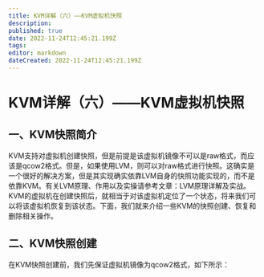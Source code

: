 ```yaml
---
title: KVM详解（六）——KVM虚拟机快照
description: 
published: true
date: 2022-11-24T12:45:21.199Z
tags: 
editor: markdown
dateCreated: 2022-11-24T12:45:21.199Z
---
```


# KVM详解（六）——KVM虚拟机快照
## 一、KVM快照简介
KVM支持对虚拟机创建快照，但是前提是该虚拟机镜像不可以是raw格式，而应该是qcow2格式。但是，如果使用LVM，则可以对raw格式进行快照。这确实是一个很好的解决方案，但是其实现确实依靠LVM自身的快照功能实现的，而不是依靠KVM。有关LVM原理、作用以及实操请参考文章：LVM原理详解及实战。
KVM的虚拟机在创建快照后，就相当于对该虚拟机定位了一个状态，将来我们可以将该虚拟机恢复到该状态。下面，我们就来介绍一些KVM的快照创建、恢复和删除相关操作。

## 二、KVM快照创建
在KVM快照创建前，我们先保证虚拟机镜像为qcow2格式，如下所示：
